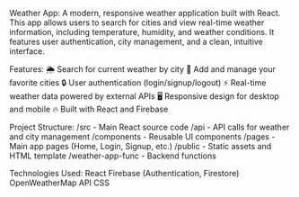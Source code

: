 Weather App:
A modern, responsive weather application built with React. This app allows users to search for cities and view real-time weather information, including temperature, humidity, and weather conditions. It features user authentication, city management, and a clean, intuitive interface.

Features:
🌦️ Search for current weather by city
📍 Add and manage your favorite cities
🔒 User authentication (login/signup/logout)
⚡ Real-time weather data powered by external APIs
🖥️ Responsive design for desktop and mobile
🔥 Built with React and Firebase

Project Structure:
/src - Main React source code
    /api - API calls for weather and city management
    /components - Reusable UI components
    /pages - Main app pages (Home, Login, Signup, etc.)
/public - Static assets and HTML template
/weather-app-func - Backend functions

Technologies Used:
React
Firebase (Authentication, Firestore)
OpenWeatherMap API 
CSS

